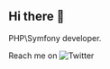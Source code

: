 ## Hi there 👋

<p>PHP\Symfony developer.</p> 

Reach me on ![Twitter](https://img.shields.io/twitter/url?url=https%3A%2F%2Ftwitter.com%2Fu_mulder)

<!--
Here are some ideas to get you started:

- 🔭 I’m currently working on ...
- 🌱 I’m currently learning ...
- 👯 I’m looking to collaborate on ...
- 🤔 I’m looking for help with ...
- 💬 Ask me about ...
- 📫 Reach me: https://img.shields.io/twitter/url?url=https%3A%2F%2Ftwitter.com%2Fu_mulder
- ⚡ Fun fact: ...
-->
